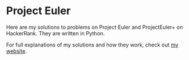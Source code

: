# Project Euler
Here are my solutions to problems on Project Euler and ProjectEuler+ on HackerRank.
They are written in Python.

For full explanations of my solutions and how they work, check out [my website](https://gautammanohar.com/euler).
